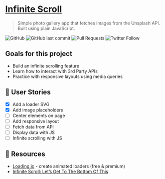 # [Infinite Scroll](https://josephgattuso.github.io/infinite-scroll)

> Simple photo gallery app that fetches images from the Unsplash API. Built using plain JavaScript.

![GitHub](https://img.shields.io/github/license/josephgattuso/infinite-scroll?style=flat-square)
![GitHub last commit](https://img.shields.io/github/last-commit/josephgattuso/infinite-scroll?style=flat-square)
![Pull Requests](https://img.shields.io/badge/pull_requests-welcome-blue?style=flat-square)
![Twitter Follow](https://img.shields.io/twitter/follow/joeetuso?style=flat-square)

## Goals for this project

- Build an infinite scrolling feature
- Learn how to interact with 3rd Party APIs
- Practice with responsive layouts using media queries

<!-- ## 🚀 Quick start -->

## 📖 User Stories

- [x] Add a loader SVG
- [x] Add image placeholders
- [ ] Center elements on page
- [ ] Add responsive layout
- [ ] Fetch data from API
- [ ] Display data with JS
- [ ] Infinite scrolling with JS

## 🔗 Resources

- [Loading.io](https://loading.io) - create animated loaders (free & premium)
- [Infinite Scroll: Let’s Get To The Bottom Of This](https://www.smashingmagazine.com/2013/05/infinite-scrolling-lets-get-to-the-bottom-of-this/)
